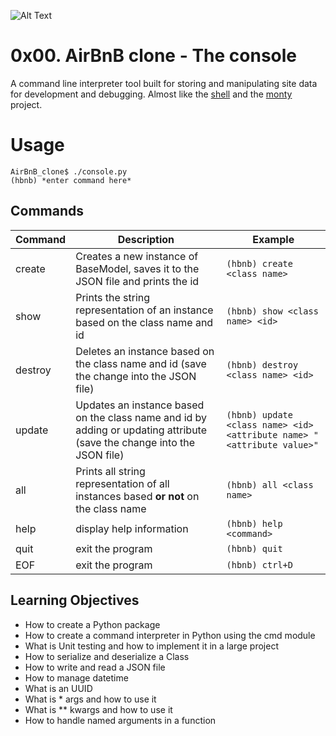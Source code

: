 ![Alt Text](https://camo.githubusercontent.com/59589bd21e8ec09ef94f2d9bb80d36d144bc487fe4737f8b213d005f3273921b/68747470733a2f2f696d6775722e636f6d2f4f696c457358562e706e67)
# 0x00. AirBnB clone - The console
A command line interpreter tool built for storing and manipulating site data for development and debugging.
Almost like the [shell](https://github.com/ThibaudP/simple_shell) and the [monty](https://github.com/Zararthustra/monty) project.

# Usage
```
AirBnB_clone$ ./console.py
(hbnb) *enter command here*
```
## Commands
| Command | Description | Example |
| --- | --- | --- |
| create | Creates a new instance of BaseModel, saves it to the JSON file and prints the id | ```(hbnb) create <class name>``` |
| show | Prints the string representation of an instance based on the class name and id | ```(hbnb) show <class name> <id>``` |
| destroy | Deletes an instance based on the class name and id (save the change into the JSON file) | ```(hbnb) destroy <class name> <id>``` |
| update | Updates an instance based on the class name and id by adding or updating attribute (save the change into the JSON file) | ```(hbnb) update <class name> <id> <attribute name> "<attribute value>"``` |
| all | Prints all string representation of all instances based **or not** on the class name | ```(hbnb) all <class name>``` |
| help | display help information | ```(hbnb) help <command>``` |
| quit | exit the program | ```(hbnb) quit``` |
| EOF | exit the program | ```(hbnb) ctrl+D``` |

## Learning Objectives
- How to create a Python package
- How to create a command interpreter in Python using the cmd module
- What is Unit testing and how to implement it in a large project
- How to serialize and deserialize a Class
- How to write and read a JSON file
- How to manage datetime
- What is an UUID
- What is * args and how to use it
- What is ** kwargs and how to use it
- How to handle named arguments in a function
